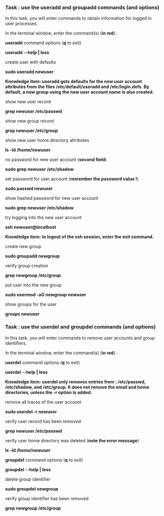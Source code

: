 ### Task : use the **useradd** and **groupadd** commands (and options)
In this task, you will enter commands to obtain information for logged in user processes

In the terminal window, enter the command(s) (**in red**) :

**useradd** command options (**q** to exit)

**useradd --help | less**

create user with defaults

**sudo useradd newuser**

**Knowledge Item: useradd gets defaults for the new user account attributes from the files /etc/default/useradd and /etc/login.defs. By default, a new group using the new user account name is also created.**

show new user record

**grep newuser /etc/passwd**

show new group record

**grep newuser /etc/group**

show new user home directory attributes

**ls -ld /home/newuser**

no password for new user account (**second field**)

**sudo grep newuser /etc/shadow**

set password for user account (**remember the password value !**)

**sudo passwd newuser**

show hashed password for new user account

**sudo grep newuser /etc/shadow**

try logging into the new user account

**ssh newuser@localhost**

**Knowledge item: to logout of the ssh session, enter the exit command.**

create new group

**sudo groupadd newgroup**

verify group creation

**grep newgroup /etc/group**

put user into the new group

**sudo usermod -aG newgroup newuser**

show groups for the user

**groups newuser**

### Task : use the **userdel** and **groupdel** commands (and options)
In this task, you will enter commands to remove user accounts and group identifiers.

In the terminal window, enter the command(s) (**in red**) :

**userdel** command options (**q** to exit)

**userdel --help | less**

**Knowledge item: userdel only removes entries from : /etc/passwd, /etc/shadow, and /etc/group. It does not remove the email and home directories, unless the -r option is added.**

remove all traces of the user account

**sudo userdel -r newuser**

verify user record has been removed

**grep newuser /etc/passwd**

verify user home directory was deleted (**note the error message**)

**ls -ld /home/newuser**

**groupdel** command options (**q** to exit)

**groupdel --help | less**

delete group identifier

**sudo groupdel newgroup**

verify group identifier has been removed

**grep newgroup /etc/group**